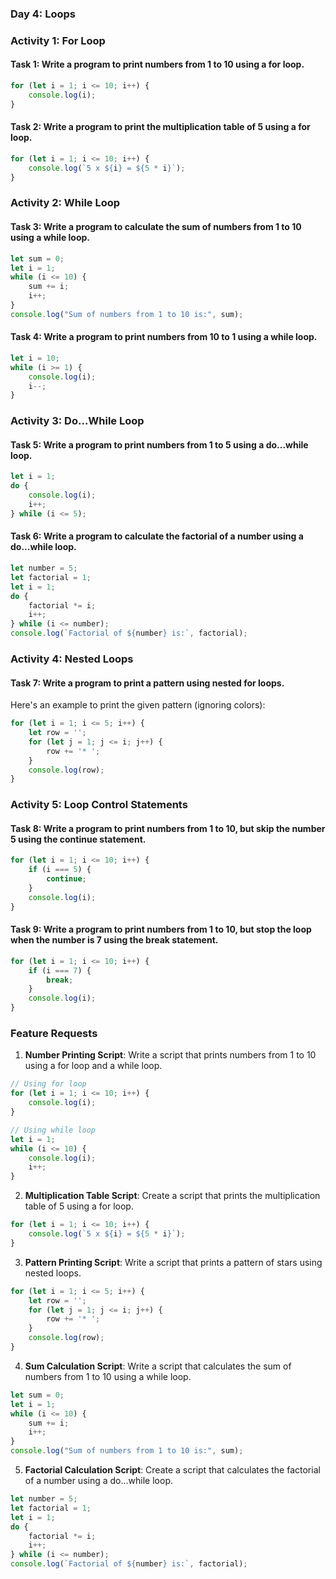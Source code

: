 ### Day 4: Loops

### Activity 1: For Loop

#### Task 1: Write a program to print numbers from 1 to 10 using a for loop.
```javascript
for (let i = 1; i <= 10; i++) {
    console.log(i);
}
```

#### Task 2: Write a program to print the multiplication table of 5 using a for loop.
```javascript
for (let i = 1; i <= 10; i++) {
    console.log(`5 x ${i} = ${5 * i}`);
}
```

### Activity 2: While Loop

#### Task 3: Write a program to calculate the sum of numbers from 1 to 10 using a while loop.
```javascript
let sum = 0;
let i = 1;
while (i <= 10) {
    sum += i;
    i++;
}
console.log("Sum of numbers from 1 to 10 is:", sum);
```

#### Task 4: Write a program to print numbers from 10 to 1 using a while loop.
```javascript
let i = 10;
while (i >= 1) {
    console.log(i);
    i--;
}
```

### Activity 3: Do...While Loop

#### Task 5: Write a program to print numbers from 1 to 5 using a do...while loop.
```javascript
let i = 1;
do {
    console.log(i);
    i++;
} while (i <= 5);
```

#### Task 6: Write a program to calculate the factorial of a number using a do...while loop.
```javascript
let number = 5;
let factorial = 1;
let i = 1;
do {
    factorial *= i;
    i++;
} while (i <= number);
console.log(`Factorial of ${number} is:`, factorial);
```

### Activity 4: Nested Loops

#### Task 7: Write a program to print a pattern using nested for loops.
Here's an example to print the given pattern (ignoring colors):
```javascript
for (let i = 1; i <= 5; i++) {
    let row = '';
    for (let j = 1; j <= i; j++) {
        row += '* ';
    }
    console.log(row);
}
```

### Activity 5: Loop Control Statements

#### Task 8: Write a program to print numbers from 1 to 10, but skip the number 5 using the continue statement.
```javascript
for (let i = 1; i <= 10; i++) {
    if (i === 5) {
        continue;
    }
    console.log(i);
}
```

#### Task 9: Write a program to print numbers from 1 to 10, but stop the loop when the number is 7 using the break statement.
```javascript
for (let i = 1; i <= 10; i++) {
    if (i === 7) {
        break;
    }
    console.log(i);
}
```

### Feature Requests

1. **Number Printing Script**: Write a script that prints numbers from 1 to 10 using a for loop and a while loop.
```javascript
// Using for loop
for (let i = 1; i <= 10; i++) {
    console.log(i);
}

// Using while loop
let i = 1;
while (i <= 10) {
    console.log(i);
    i++;
}
```

2. **Multiplication Table Script**: Create a script that prints the multiplication table of 5 using a for loop.
```javascript
for (let i = 1; i <= 10; i++) {
    console.log(`5 x ${i} = ${5 * i}`);
}
```

3. **Pattern Printing Script**: Write a script that prints a pattern of stars using nested loops.
```javascript
for (let i = 1; i <= 5; i++) {
    let row = '';
    for (let j = 1; j <= i; j++) {
        row += '* ';
    }
    console.log(row);
}
```

4. **Sum Calculation Script**: Write a script that calculates the sum of numbers from 1 to 10 using a while loop.
```javascript
let sum = 0;
let i = 1;
while (i <= 10) {
    sum += i;
    i++;
}
console.log("Sum of numbers from 1 to 10 is:", sum);
```

5. **Factorial Calculation Script**: Create a script that calculates the factorial of a number using a do...while loop.
```javascript
let number = 5;
let factorial = 1;
let i = 1;
do {
    factorial *= i;
    i++;
} while (i <= number);
console.log(`Factorial of ${number} is:`, factorial);
```
